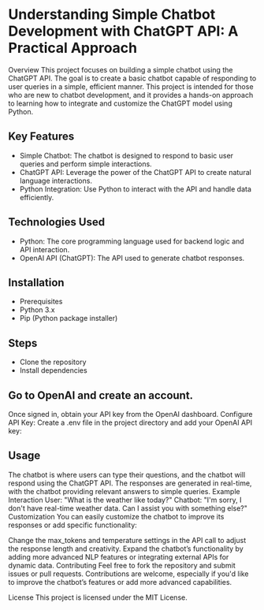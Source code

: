 # Understanding Simple Chatbot Development with ChatGPT API: A Practical Approach
Overview
This project focuses on building a simple chatbot using the ChatGPT API. The goal is to create a basic chatbot capable of responding to user queries in a simple, efficient manner. This project is intended for those who are new to chatbot development, and it provides a hands-on approach to learning how to integrate and customize the ChatGPT model using Python.

## Key Features
- Simple Chatbot: The chatbot is designed to respond to basic user queries and perform simple interactions.
- ChatGPT API: Leverage the power of the ChatGPT API to create natural language interactions.
- Python Integration: Use Python to interact with the API and handle data efficiently.

## Technologies Used
- Python: The core programming language used for backend logic and API interaction.
- OpenAI API (ChatGPT): The API used to generate chatbot responses.

## Installation
- Prerequisites
- Python 3.x
- Pip (Python package installer)

## Steps
- Clone the repository
- Install dependencies

## Go to OpenAI and create an account.
Once signed in, obtain your API key from the OpenAI dashboard.
Configure API Key: Create a .env file in the project directory and add your OpenAI API key:

## Usage
The chatbot is where users can type their questions, and the chatbot will respond using the ChatGPT API.
The responses are generated in real-time, with the chatbot providing relevant answers to simple queries.
Example Interaction
User: "What is the weather like today?"
Chatbot: "I'm sorry, I don't have real-time weather data. Can I assist you with something else?"
Customization
You can easily customize the chatbot to improve its responses or add specific functionality:

Change the max_tokens and temperature settings in the API call to adjust the response length and creativity.
Expand the chatbot’s functionality by adding more advanced NLP features or integrating external APIs for dynamic data.
Contributing
Feel free to fork the repository and submit issues or pull requests. Contributions are welcome, especially if you'd like to improve the chatbot’s features or add more advanced capabilities.

License
This project is licensed under the MIT License.

